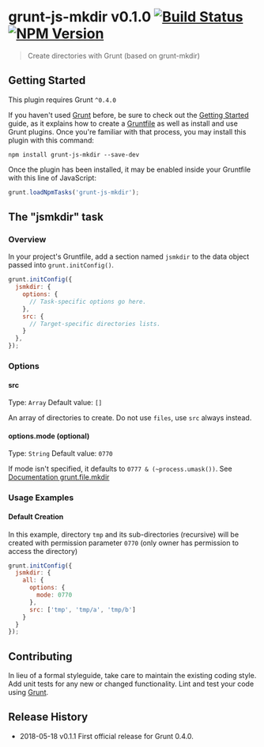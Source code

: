# grunt-js-mkdir v0.1.0 [![Build Status](https://travis-ci.org/afuscella/grunt-js-mkdir.svg?branch=master)](https://travis-ci.org/afuscella/grunt-js-mkdir) [![NPM Version](http://img.shields.io/npm/v/grunt-js-mkdir.svg?style=flat)](https://www.npmjs.org/package/grunt-js-mkdir)

> Create directories with Grunt (based on grunt-mkdir)

## Getting Started
This plugin requires Grunt `^0.4.0`

If you haven't used [Grunt](http://gruntjs.com/) before, be sure to check out the [Getting Started](http://gruntjs.com/getting-started) guide, as it explains how to create a [Gruntfile](http://gruntjs.com/sample-gruntfile) as well as install and use Grunt plugins. Once you're familiar with that process, you may install this plugin with this command:

```shell
npm install grunt-js-mkdir --save-dev
```

Once the plugin has been installed, it may be enabled inside your Gruntfile with this line of JavaScript:

```js
grunt.loadNpmTasks('grunt-js-mkdir');
```

## The "jsmkdir" task

### Overview
In your project's Gruntfile, add a section named `jsmkdir` to the data object passed into `grunt.initConfig()`.

```js
grunt.initConfig({
  jsmkdir: {
    options: {
      // Task-specific options go here.
    },
    src: {
      // Target-specific directories lists.
    }
  },
});
```

### Options

#### src
Type: `Array`
Default value: `[]`

An array of directories to create. Do not use `files`, use `src` always instead.

#### options.mode (optional)
Type: `String`
Default value: `0770`

If mode isn't specified, it defaults to `0777 & (~process.umask())`. See [Documentation grunt.file.mkdir](https://gruntjs.com/api/grunt.file#grunt.file.mkdir)

### Usage Examples

#### Default Creation
In this example, directory `tmp` and its sub-directories (recursive) will be created with permission parameter `0770` (only owner has permission to access the directory)

```js
grunt.initConfig({
  jsmkdir: {
    all: {
      options: {
        mode: 0770
      },
      src: ['tmp', 'tmp/a', 'tmp/b']
    }
  }
});
```

## Contributing
In lieu of a formal styleguide, take care to maintain the existing coding style. Add unit tests for any new or changed functionality. Lint and test your code using [Grunt](http://gruntjs.com/).

## Release History
* 2018-05-18  v0.1.1  First official release for Grunt 0.4.0.
